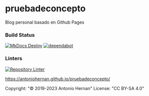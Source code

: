 # pruebadeconcepto
Blog personal basado en Github Pages

### Build Status
[![MkDocs Deploy](https://github.com/antoniohernan/pruebadeconcepto/actions/workflows/deploy_gh-pages.yml/badge.svg)](https://github.com/antoniohernan/pruebadeconcepto/actions/workflows/deploy_gh-pages.yml)
[![dependabot](https://img.shields.io/badge/Dependabot-active-brightgreen.svg)](https://img.shields.io/badge/Dependabot-active-brightgreen.svg)

### Linters
[![Repository Linter](https://github.com/antoniohernan/pruebadeconcepto/actions/workflows/repolint.yml/badge.svg)](https://github.com/antoniohernan/pruebadeconcepto/actions/workflows/repolint.yml)

https://antoniohernan.github.io/pruebadeconcepto/

Copyright: "&copy; 2019-2023 Antonio Hernan"
License: "CC BY-SA 4.0"
